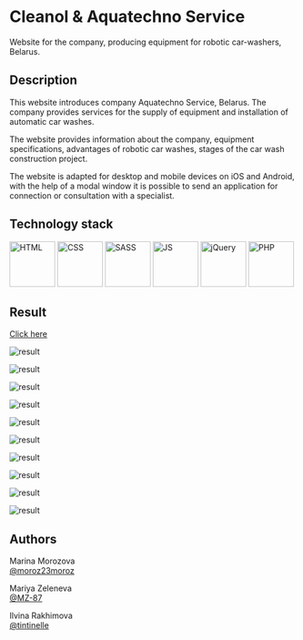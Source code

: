 # Cleanol & Aquatechno Service

Website for the company, producing equipment for robotic car-washers, Belarus.

## Description

<p>This website introduces company Aquatechno Service, Belarus. The company provides services for the supply of equipment and installation of automatic car washes.</p> 
<p>The website provides information about the company, equipment specifications, advantages of robotic car washes, stages of the car wash construction project.</p>
<p>The website is adapted for desktop and mobile devices on iOS and Android, with the help of a modal window it is possible to send an application for connection or consultation with a specialist.</p>

## Technology stack
<p>
<img src="https://github.com/devicons/devicon/blob/master/icons/html5/html5-plain.svg" alt="HTML" width="80rem"/>
<img src="https://github.com/devicons/devicon/blob/master/icons/css3/css3-plain.svg" alt="CSS" width="80rem"/>
<img src="https://github.com/devicons/devicon/blob/master/icons/sass/sass-original.svg" alt="SASS" width="80rem"/>
<img src="https://github.com/devicons/devicon/blob/master/icons/javascript/javascript-plain.svg" alt="JS" width="80rem"/>
<img src="https://github.com/devicons/devicon/blob/master/icons/jquery/jquery-plain.svg" alt="jQuery" width="80rem"/>
<img src="https://github.com/devicons/devicon/blob/master/icons/php/php-plain.svg" alt="PHP" width="80rem"/>
</p>


## Result
<a href="http://robot.aqts.by/">Click here</a>
<p><img src="images/readme/1.JPG" alt="result"></p>
<p><img src="images/readme/2.JPG" alt="result"></p>
<p><img src="images/readme/3.JPG" alt="result"></p>
<p><img src="images/readme/4.JPG" alt="result"></p>
<p><img src="images/readme/5.JPG" alt="result"></p>
<p><img src="images/readme/6.JPG" alt="result"></p>
<p><img src="images/readme/7.JPG" alt="result"></p>
<p><img src="images/readme/8.JPG" alt="result"></p>
<p><img src="images/readme/9.JPG" alt="result"></p>
<p><img src="images/readme/10.JPG" alt="result"></p>


## Authors
Marina Morozova<br>
[@moroz23moroz](https://github.com/moroz23moroz)

Mariya Zeleneva<br>
[@MZ-87](https://github.com/MZ-87)

Ilvina Rakhimova<br>
[@tintinelle](https://github.com/tintinelle) 
